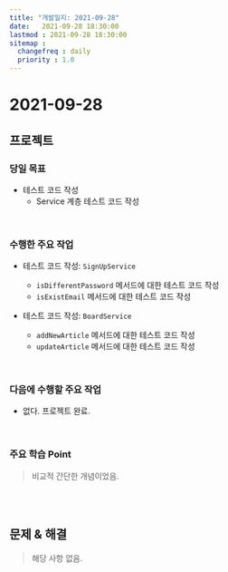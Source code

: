 ```yaml
---
title: "개발일지: 2021-09-28"
date:   2021-09-28 18:30:00
lastmod : 2021-09-28 18:30:00
sitemap :
  changefreq : daily
  priority : 1.0
---
```


# 2021-09-28
## 프로젝트
### 당일 목표
- 테스트 코드 작성
  - Service 계층 테스트 코드 작성
  

<br/>

### 수행한 주요 작업
- 테스트 코드 작성: `SignUpService`
  - `isDifferentPassword` 메서드에 대한 테스트 코드 작성
  - `isExistEmail` 메서드에 대한 테스트 코드 작성

- 테스트 코드 작성: `BoardService`
  - `addNewArticle` 메서드에 대한 테스트 코드 작성
  - `updateArticle` 메서드에 대한 테스트 코드 작성

<br/>

### 다음에 수행할 주요 작업
- 없다. 프로젝트 완료.

<br/>

### 주요 학습 Point
> 비교적 간단한 개념이었음.

<br/><br/>

## 문제 & 해결
> 해당 사항 없음.